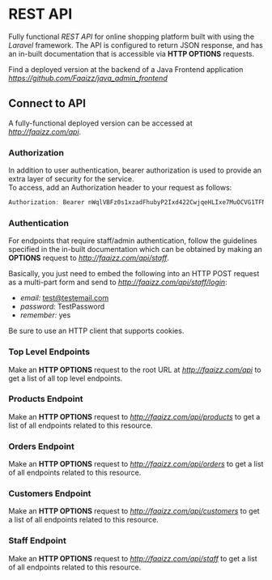 # REST API
Fully functional _REST API_ for online shopping platform built with using the _Laravel_ framework.
The API is configured to return JSON response, and has an in-built documentation that is accessible via **HTTP OPTIONS** requests.

Find a deployed version at the backend of a Java Frontend application _https://github.com/Faaizz/java_admin_frontend_

## Connect to API
A fully-functional deployed version can be accessed at *http://faaizz.com/api*.

### Authorization
In addition to user authentication, bearer authorization is used to provide an extra layer of security for the service.  
To access, add an Authorization header to your request as follows:
```H
Authorization: Bearer nWqlVBFz0s1xzadFhubyP2Ixd422CwjqeHLIxe7MuOCVG1TFN85y3VxAXLgu
```

### Authentication
For endpoints that require staff/admin authentication, follow the guidelines specified in the in-built documentation which can be obtained by making an **OPTIONS** request to *http://faaizz.com/api/staff*.  

Basically, you just need to embed the following into an HTTP POST request as a multi-part form and send to *http://faaizz.com/api/staff/login*:

* *email:* test@testemail.com  
* *password:* TestPassword
* *remember:* yes   

Be sure to use an HTTP client that supports cookies.  
  

### Top Level Endpoints
Make an **HTTP OPTIONS** request to the root URL at *http://faaizz.com/api* to get a list of all top level endpoints.

### Products Endpoint
Make an **HTTP OPTIONS** request to *http://faaizz.com/api/products* to get a list of all endpoints related to this resource.

### Orders Endpoint
Make an **HTTP OPTIONS** request to *http://faaizz.com/api/orders* to get a list of all endpoints related to this resource.

### Customers Endpoint
Make an **HTTP OPTIONS** request to *http://faaizz.com/api/customers* to get a list of all endpoints related to this resource.

### Staff Endpoint
Make an **HTTP OPTIONS** request to *http://faaizz.com/api/staff* to get a list of all endpoints related to this resource.
